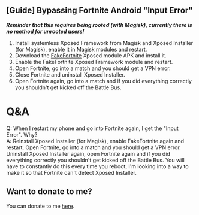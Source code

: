 ## [Guide] Bypassing Fortnite Android "Input Error"
***Reminder that this requires being rooted (with Magisk), currently there is no method for unrooted users!***

1. Install systemless Xposed Framework from Magisk and Xposed Installer (for Magisk), enable it in Magisk modules and restart.
2. Download the [FakeFortnite](https://github.com/Cyuubi/FakeFortnite/releases/tag/1.0) Xposed module APK and install it.
3. Enable the FakeFortnite Xposed Framework module and restart.
4. Open Fortnite, go into a match and you should get a VPN error.
5. Close Fortnite and uninstall Xposed Installer.
6. Open Fortnite again, go into a match and if you did everything correctly you shouldn't get kicked off the Battle Bus.

# Q&A
Q: When I restart my phone and go into Fortnite again, I get the "Input Error". Why?<br>
A: Reinstall Xposed Installer (for Magisk), enable FakeFortnite again and restart. Open Fortnite, go into a match and you should get a VPN error. Uninstall Xposed Installer again, open Fortnite again and if you did everything correctly you shouldn't get kicked off the Battle Bus. You will have to constantly do this every time you reboot, I'm looking into a way to make it so that Fortnite can't detect Xposed Installer.

## Want to donate to me?
You can donate to me [here](https://www.paypal.me/cyuubi).